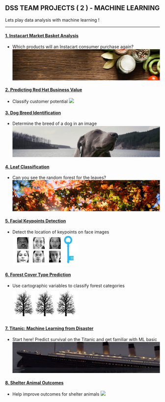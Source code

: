 ## DSS TEAM PROJECTS ( 2 ) - MACHINE LEARNING

Lets play data analysis with machine learning !

---

#### [1. Instacart Market Basket Analysis](https://www.kaggle.com/c/instacart-market-basket-analysis)
- Which products will an Instacart consumer purchase again?
![](https://github.com/JKeun/dss-ml-datasets/blob/master/images/instacart_header.png?raw=true)

#### [2. Predicting Red Hat Business Value](https://www.kaggle.com/c/predicting-red-hat-business-value)
- Classify customer potential
![](https://kaggle2.blob.core.windows.net/competitions/kaggle/5261/media/kaggle-image_072516_1269x351.jpg)

#### [3. Dog Breed Identification](https://www.kaggle.com/c/dog-breed-identification)
- Determine the breed of a dog in an image
![](https://github.com/JKeun/dss-ml-datasets/blob/master/images/dogbreed_header.png?raw=true)

#### [4. Leaf Classification](https://www.kaggle.com/c/leaf-classification)
- Can you see the random forest for the leaves?
![](https://github.com/JKeun/dss-ml-datasets/blob/master/images/leaf_header.png?raw=true)

#### [5. Facial Keypoints Detection](https://www.kaggle.com/c/facial-keypoints-detection)
- Detect the location of keypoints on face images
![](https://github.com/JKeun/dss-ml-datasets/blob/master/images/facial_header.png?raw=true)

#### [6. Forest Cover Type Prediction](https://www.kaggle.com/c/forest-cover-type-prediction)
- Use cartographic variables to classify forest categories
![](https://github.com/JKeun/dss-ml-datasets/blob/master/images/forest_header.png?raw=true)

#### [7. Titanic: Machine Learning from Disaster](https://www.kaggle.com/c/titanic)
- Start here! Predict survival on the Titanic and get familiar with ML basic
![](https://github.com/JKeun/dss-ml-datasets/blob/master/images/titanic_header.png?raw=true)

#### [8. Shelter Animal Outcomes](https://www.kaggle.com/c/shelter-animal-outcomes)
- Help improve outcomes for shelter animals
![](https://kaggle2.blob.core.windows.net/competitions/kaggle/5039/media/kaggle_pets2.png)
